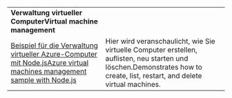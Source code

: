 | | |
|---|---|
| <span data-ttu-id="c9d9a-101">**Verwaltung virtueller Computer**</span><span class="sxs-lookup"><span data-stu-id="c9d9a-101">**Virtual machine management**</span></span> ||
| [<span data-ttu-id="c9d9a-102">Beispiel für die Verwaltung virtueller Azure-Computer mit Node.js</span><span class="sxs-lookup"><span data-stu-id="c9d9a-102">Azure virtual machines management sample with Node.js</span></span>](https://github.com/Azure-Samples/compute-node-manage-vm) | <span data-ttu-id="c9d9a-103">Hier wird veranschaulicht, wie Sie virtuelle Computer erstellen, auflisten, neu starten und löschen.</span><span class="sxs-lookup"><span data-stu-id="c9d9a-103">Demonstrates how to create, list, restart, and delete virtual machines.</span></span> |